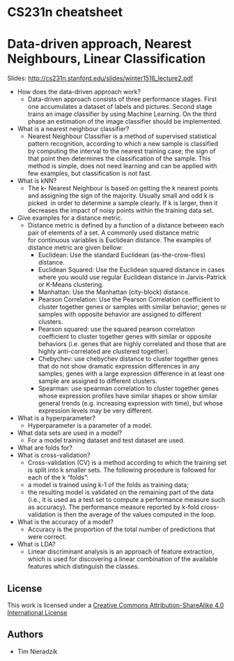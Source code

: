 # CS231n cheatsheet

# Data-driven approach, Nearest Neighbours, Linear Classification
Slides: http://cs231n.stanford.edu/slides/winter1516_lecture2.pdf

* How does the data-driven approach work?
  - Data-driven approach consists of three performance stages. First one accumulates a dataset of labels and pictures. Second stage trains an image classifier by using Machine Learning. On the third phase an estimation of the image classifier should be implemented.
* What is a nearest neighbour classifier?
  - Nearest Neighbour Classifier is a method of supervised statistical pattern recognition, according to which a new sample is classified by computing the interval to the nearest training case; the sign of that point then determines the classification of the sample. This method is simple, does not need learning and can be applied with few examples, but classification is not fast.
* What is kNN?
  -  The k- Nearest Neighbour is based on getting the k nearest points and assigning the sign of the majority. Usually small and odd k is picked  in order to determine a sample clearly. If k is larger, then it decreases the impact of noisy points within the training data set.
* Give examples for a distance metric.
  - Distance metric is defined by a function of a distance between each pair of elements of a set. A commonly used distance metric for continuous variables is Euclidean distance. The examples of distance metric are given bellow: 
    - Euclidean: Use the standard Euclidean (as-the-crow-flies) distance.
    - Euclidean Squared: Use the Euclidean squared distance in cases where you would use regular Euclidean distance in Jarvis-Patrick or K-Means clustering.
    - Manhattan: Use the Manhattan (city-block) distance.
    - Pearson Correlation: Use the Pearson Correlation coefficient to cluster together genes or samples with similar behavior; genes or samples with opposite behavior are assigned to different clusters.
    - Pearson squared: use the squared pearson correlation coefficient to cluster together genes with similar or opposite behaviors (i.e. genes that are highly correlated and those that are highly anti-correlated are clustered together).
    - Chebychev: use chebychev distance to cluster together genes that do not show dramatic expression differences in any samples; genes with a large expression difference in at least one sample are assigned to different clusters.
    - Spearman: use spearman correlation to cluster together genes whose expression profiles have similar shapes or show similar general trends (e.g. increasing expression with time), but whose expression levels may be very different. 
* What is a hyperparameter?
  -  Hyperparameter is a parameter of a model.
* What data sets are used in a model?
  - For a model training dataset and test dataset are used.
* What are folds for?
* What is cross-validation?
  - Cross-validation (CV) is a method according to which the training set is split into k smaller sets. The following procedure is followed for each of the k “folds”:
   - a model is trained using k-1 of the folds as training data;
   - the resulting model is validated on the remaining part of the data (i.e., it is used as a test set to compute a performance measure such as accuracy).
     The performance measure reported by k-fold cross-validation is then the average of the values computed in the loop.
* What is the accuracy of a model?
  - Accuracy is the proportion of the total number of predictions that were correct.
* What is LDA?
  - Linear discriminant analysis is an approach of feature extraction, which is used for discovering a linear combination of the available features which distinguish the classes.

## License
This work is licensed under a [Creative Commons Attribution-ShareAlike 4.0 International License](http://creativecommons.org/licenses/by-sa/4.0/)

## Authors
* Tim Nieradzik
